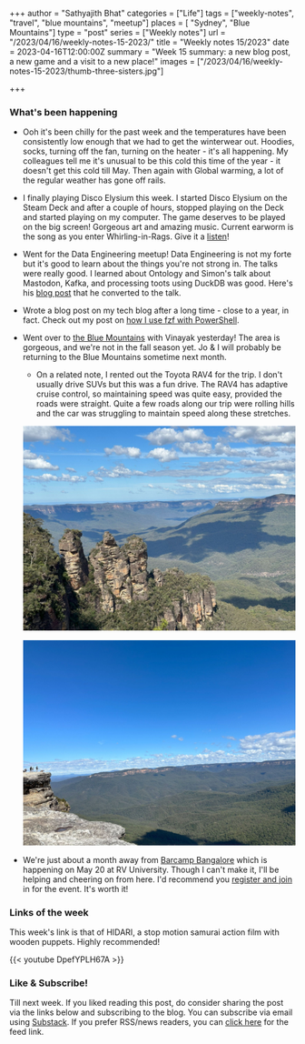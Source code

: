 +++
author = "Sathyajith Bhat"
categories = ["Life"]
tags = ["weekly-notes",  "travel", "blue mountains", "meetup"]
places = [ "Sydney", "Blue Mountains"]
type = "post"
series = ["Weekly notes"]
url = "/2023/04/16/weekly-notes-15-2023/"
title = "Weekly notes 15/2023"
date = 2023-04-16T12:00:00Z
summary = "Week 15 summary: a new blog post, a new game and a visit to a new place!"
images = ["/2023/04/16/weekly-notes-15-2023/thumb-three-sisters.jpg"]

+++

### What's been happening

* Ooh it's been chilly for the past week and the temperatures have been consistently low enough that we had to get the winterwear out. Hoodies, socks, turning off the fan, turning on the heater - it's all happening. My colleagues tell me it's unusual to be this cold this time of the year - it doesn't get this cold till May. Then again with Global warming, a lot of the regular weather has gone off rails.

* I finally playing Disco Elysium this week. I started Disco Elysium on the Steam Deck and after a couple of hours, stopped playing on the Deck and started playing on my computer. The game deserves to be played on the big screen! Gorgeous art and amazing music. Current earworm is the song as you enter Whirling-in-Rags. Give it a [listen](https://www.youtube.com/watch?v=Kkjmos0tjbc&list=PLLUcnrDRAU5q3_op2ubt9sKqqvSTWFw2h&index=2)!

* Went for the Data Engineering meetup! Data Engineering is not my forte but it's good to learn about the things you're not strong in. The talks were really good. I learned about Ontology and Simon's talk about Mastodon, Kafka, and processing toots using DuckDB was good. Here's his [blog post](https://simonaubury.com/posts/202302_mastodon_duckdb/) that he converted to the talk.

* Wrote a blog post on my tech blog after a long time - close to a year, in fact. Check out my post on [how I use fzf with PowerShell](https://sathyasays.com/2023/04/11/powershell-fzf-psfzf/).

* Went over to [the Blue Mountains](https://en.wikipedia.org/wiki/Blue_Mountains_(New_South_Wales)) with Vinayak yesterday! The area is gorgeous, and we're not in the fall season yet. Jo & I will probably be returning to the Blue Mountains sometime next month.
    * On a related note, I rented out the Toyota RAV4 for the trip. I don't usually drive SUVs but this was a fun drive. The RAV4 has adaptive cruise control, so maintaining speed was quite easy, provided the roads were straight. Quite a few roads along our trip were rolling hills and the car was struggling to maintain speed along these stretches.

    ![View of the Three Sisters from Echo Point Lookout](thumb-three-sisters.jpg "View of the Three Sisters from Echo Point Lookout")

    ![View of the Lincoln’s Rock](lincoln-rock.jpg "View of Lincoln’s Rock")

*  We're just about a month away from [Barcamp Bangalore](https://barcampbangalore.com/bcb/) which is happening on May 20 at RV University. Though I can't make it, I'll be helping and cheering on from here. I'd recommend you [register and join](https://planning.barcampbangalore.com/register-for-barcamp-bangalore-2023/) in for the event. It's worth it!

### Links of the week

This week's link is that of HIDARI, a stop motion samurai action film with wooden puppets. Highly recommended! 

{{< youtube DpefYPLH67A >}}

### Like & Subscribe!

Till next week. If you liked reading this post, do consider sharing the post via the links below and subscribing to the blog. You can subscribe via email using [Substack](https://sathyabhat.substack.com/). If you prefer RSS/news readers, you can [click here](https://sathyabh.at/index.xml) for the feed link.
